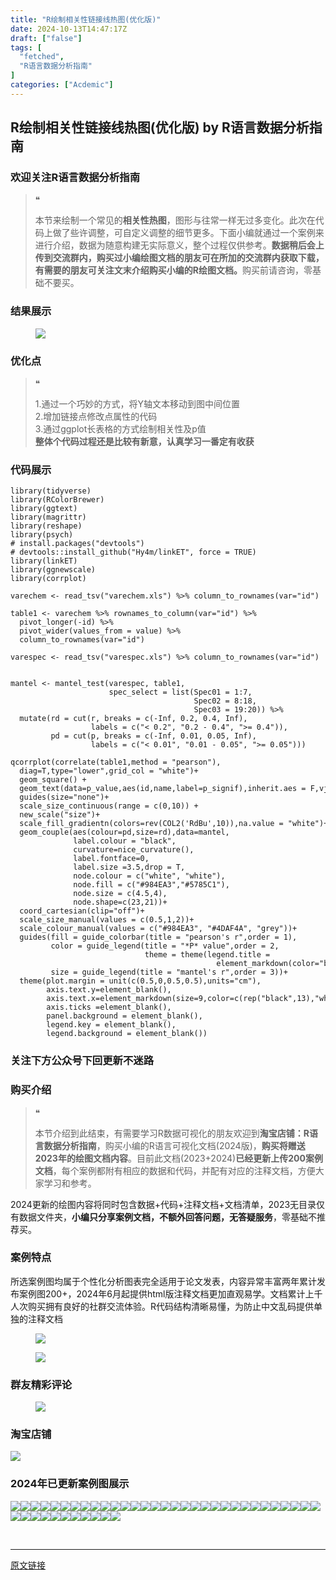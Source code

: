 ```yaml
---
title: "R绘制相关性链接线热图(优化版)"
date: 2024-10-13T14:47:17Z
draft: ["false"]
tags: [
  "fetched",
  "R语言数据分析指南"
]
categories: ["Acdemic"]
---
```

R绘制相关性链接线热图(优化版) by R语言数据分析指南
------
<div><section data-tool="mdnice编辑器" data-website="https://www.mdnice.com"><h3 data-tool="mdnice编辑器"><span></span><span>欢迎关注R语言数据分析指南</span><span></span></h3><blockquote data-tool="mdnice编辑器"><span>❝</span><p>本节来绘制一个常见的<strong>相关性热图</strong>，图形与往常一样无过多变化。此次在代码上做了些许调整，可自定义调整的细节更多。下面小编就通过一个案例来进行介绍，数据为随意构建无实际意义，整个过程仅供参考。<strong>数据稍后会上传到交流群内，购买过小编绘图文档的朋友可在所加的交流群内获取下载，有需要的朋友可关注文末介绍购买小编的R绘图文档。</strong>购买前请咨询，零基础不要买。</p></blockquote><h3 data-tool="mdnice编辑器"><span></span><span>结果展示</span><span></span></h3><figure data-tool="mdnice编辑器"><img data-imgfileid="100035545" data-ratio="0.6861111111111111" data-src="https://mmbiz.qpic.cn/mmbiz_png/EibnicgwScTAaWqoUiaG5IicaTocCOtYugLUicLKI71AqUXSpcuicOfyvu9AwhOVIN5ZjDJe1jVibO8hgotJjD8Smdu2A/640?wx_fmt=png&amp;from=appmsg" data-type="png" data-w="1080" src="https://mmbiz.qpic.cn/mmbiz_png/EibnicgwScTAaWqoUiaG5IicaTocCOtYugLUicLKI71AqUXSpcuicOfyvu9AwhOVIN5ZjDJe1jVibO8hgotJjD8Smdu2A/640?wx_fmt=png&amp;from=appmsg"></figure><h3 data-tool="mdnice编辑器"><span></span><span>优化点</span><span></span></h3><blockquote data-tool="mdnice编辑器"><span>❝</span><p>1.通过一个巧妙的方式，将Y轴文本移动到图中间位置<br>2.增加链接点修改点属性的代码<br>3.通过ggplot长表格的方式绘制相关性及p值<br><strong>整体个代码过程还是比较有新意，认真学习一番定有收获</strong></p></blockquote><h3 data-tool="mdnice编辑器"><span></span><span>代码展示</span><span></span></h3><pre data-tool="mdnice编辑器"><span></span><code><span>library</span>(tidyverse)<br><span>library</span>(RColorBrewer)<br><span>library</span>(ggtext)<br><span>library</span>(magrittr)<br><span>library</span>(reshape)<br><span>library</span>(psych)<br><span># install.packages("devtools")</span><br><span># devtools::install_github("Hy4m/linkET", force = TRUE)</span><br><span>library</span>(linkET)<br><span>library</span>(ggnewscale)<br><span>library</span>(corrplot)<br></code></pre><pre data-tool="mdnice编辑器"><span></span><code>varechem &lt;- read_tsv(<span>"varechem.xls"</span>) %&gt;% column_to_rownames(var=<span>"id"</span>)<br><br>table1 &lt;- varechem %&gt;% rownames_to_column(var=<span>"id"</span>) %&gt;% <br>  pivot_longer(-id) %&gt;% <br>  pivot_wider(values_from = value) %&gt;% <br>  column_to_rownames(var=<span>"id"</span>)<br><br>varespec &lt;- read_tsv(<span>"varespec.xls"</span>) %&gt;% column_to_rownames(var=<span>"id"</span>) <br><br><br>mantel &lt;- mantel_test(varespec, table1,<br>                      spec_select = list(Spec01 = <span>1</span>:<span>7</span>,<br>                                         Spec02 = <span>8</span>:<span>18</span>,<br>                                         Spec03 = <span>19</span>:<span>20</span>)) %&gt;% <br>  mutate(rd = cut(r, breaks = c(-<span>Inf</span>, <span>0.2</span>, <span>0.4</span>, <span>Inf</span>),<br>                  labels = c(<span>"&lt; 0.2"</span>, <span>"0.2 - 0.4"</span>, <span>"&gt;= 0.4"</span>)),<br>         pd = cut(p, breaks = c(-<span>Inf</span>, <span>0.01</span>, <span>0.05</span>, <span>Inf</span>),<br>                  labels = c(<span>"&lt; 0.01"</span>, <span>"0.01 - 0.05"</span>, <span>"&gt;= 0.05"</span>)))<br></code></pre><pre data-tool="mdnice编辑器"><span></span><code>qcorrplot(correlate(table1,method = <span>"pearson"</span>),<br>  diag=T,<span>type</span>=<span>"lower"</span>,grid_col = <span>"white"</span>)+<br>  geom_square() +<br>  geom_text(data=p_value,aes(id,name,label=p_signif),inherit.aes = F,vjust=1)+<br>  guides(size=<span>"none"</span>)+<br>  scale_size_continuous(range = c(0,10)) +<br>  new_scale(<span>"size"</span>)+<br>  scale_fill_gradientn(colors=rev(COL2(<span>'RdBu'</span>,10)),na.value = <span>"white"</span>)+<br>  geom_couple(aes(colour=pd,size=rd),data=mantel,<br>              label.colour = <span>"black"</span>,<br>              curvature=nice_curvature(),<br>              label.fontface=0,<br>              label.size =3.5,drop = T,<br>              node.colour = c(<span>"white"</span>, <span>"white"</span>),<br>              node.fill = c(<span>"#984EA3"</span>,<span>"#5785C1"</span>),<br>              node.size = c(4.5,4),<br>              node.shape=c(23,21))+<br>  coord_cartesian(clip=<span>"off"</span>)+<br>  scale_size_manual(values = c(0.5,1,2))+<br>  scale_colour_manual(values = c(<span>"#984EA3"</span>, <span>"#4DAF4A"</span>, <span>"grey"</span>))+<br>  guides(fill = guide_colorbar(title = <span>"pearson's r"</span>,order = 1),<br>         color = guide_legend(title = <span>"*P* value"</span>,order = 2,<br>                              theme = theme(legend.title = <br>                                              element_markdown(color=<span>"black"</span>))),<br>         size = guide_legend(title = <span>"mantel's r"</span>,order = 3))+<br>  theme(plot.margin = unit(c(0.5,0,0.5,0.5),units=<span>"cm"</span>),<br>        axis.text.y=element_blank(),<br>        axis.text.x=element_markdown(size=9,color=c(rep(<span>"black"</span>,13),<span>"white"</span>)),<br>        axis.ticks =element_blank(),<br>        panel.background = element_blank(), <br>        legend.key = element_blank(), <br>        legend.background = element_blank())<br></code></pre><h3 data-tool="mdnice编辑器"><span></span><span>关注下方公众号下回更新不迷路</span><span></span></h3><section><mp-common-profile data-pluginname="mpprofile" data-id="Mzg3MzQzNTYzMw==" data-headimg="http://mmbiz.qpic.cn/mmbiz_png/EibnicgwScTAZF0rpeZII9Ltl26VbVagriczTria1fib3XgjwwHEHFjPzkmGpqWDVVHBSzhENictUM2iavAKiaM5lc9USw/0?wx_fmt=png" data-nickname="R语言数据分析指南" data-alias="YanJANtwo" data-signature="R语言重症爱好者，喜欢绘制各种精美的图表，喜欢的小伙伴可以关注我，跟我一起学习" data-from="0" data-is_biz_ban="0"></mp-common-profile></section><h3 data-tool="mdnice编辑器"><span></span><span>购买介绍</span><span></span></h3><blockquote data-tool="mdnice编辑器"><span>❝</span><p>本节介绍到此结束，有需要学习R数据可视化的朋友欢迎到<strong>淘宝店铺：R语言数据分析指南</strong>，购买小编的R语言可视化文档(2024版)，<strong>购买将赠送2023年的绘图文档内容</strong>。目前此文档(2023+2024)<strong>已经更新上传200案例文档</strong>，每个案例都附有相应的数据和代码，并配有对应的注释文档，方便大家学习和参考。</p></blockquote><p data-tool="mdnice编辑器">2024更新的绘图内容将同时包含数据+代码+注释文档+文档清单，2023无目录仅有数据文件夹，<strong>小编只分享案例文档，不额外回答问题，无答疑服务</strong>，零基础不推荐买。</p><h3 data-tool="mdnice编辑器"><span></span><span>案例特点</span><span></span></h3><p data-tool="mdnice编辑器">所选案例图均属于个性化分析图表完全适用于论文发表，内容异常丰富两年累计发布案例图200+，2024年6月起提供html版注释文档更加直观易学。文档累计上千人次购买拥有良好的社群交流体验。R代码结构清晰易懂，为防止中文乱码提供单独的注释文档</p><figure data-tool="mdnice编辑器"><img data-imgfileid="100035549" data-ratio="1.4953703703703705" data-src="https://mmbiz.qpic.cn/mmbiz_png/EibnicgwScTAaWqoUiaG5IicaTocCOtYugLU4LahmoHX1UfAXicibndS9QIN2fiatCpMiaBnfvTrbQZmkbSGlLC6Xckxnw/640?wx_fmt=png&amp;from=appmsg" data-type="png" data-w="1080" src="https://mmbiz.qpic.cn/mmbiz_png/EibnicgwScTAaWqoUiaG5IicaTocCOtYugLU4LahmoHX1UfAXicibndS9QIN2fiatCpMiaBnfvTrbQZmkbSGlLC6Xckxnw/640?wx_fmt=png&amp;from=appmsg"></figure><figure data-tool="mdnice编辑器"><img data-imgfileid="100035548" data-ratio="0.6481481481481481" data-src="https://mmbiz.qpic.cn/mmbiz_png/EibnicgwScTAaWqoUiaG5IicaTocCOtYugLUO6znoL2808LEMibwPNodmE0zFrh4FwNaxwRfCF296mqbwN3Vwo54mdw/640?wx_fmt=png&amp;from=appmsg" data-type="png" data-w="1080" src="https://mmbiz.qpic.cn/mmbiz_png/EibnicgwScTAaWqoUiaG5IicaTocCOtYugLUO6znoL2808LEMibwPNodmE0zFrh4FwNaxwRfCF296mqbwN3Vwo54mdw/640?wx_fmt=png&amp;from=appmsg"></figure><h3 data-tool="mdnice编辑器"><span></span><span>群友精彩评论</span><span></span></h3><figure data-tool="mdnice编辑器"><img data-imgfileid="100035546" data-ratio="0.4546296296296296" data-src="https://mmbiz.qpic.cn/mmbiz_png/EibnicgwScTAaWqoUiaG5IicaTocCOtYugLUaZS5CLpvNwTnLtgW8jCbSv2WP97skXwL5ySxzfMwxvqrHpz9JzTjGw/640?wx_fmt=png&amp;from=appmsg" data-type="png" data-w="1080" src="https://mmbiz.qpic.cn/mmbiz_png/EibnicgwScTAaWqoUiaG5IicaTocCOtYugLUaZS5CLpvNwTnLtgW8jCbSv2WP97skXwL5ySxzfMwxvqrHpz9JzTjGw/640?wx_fmt=png&amp;from=appmsg"></figure><h3 data-tool="mdnice编辑器"><span></span><span>淘宝店铺</span><span></span></h3><p><img data-galleryid="" data-imgfileid="100019415" data-ratio="1.0210420841683367" data-s="300,640" data-src="https://mmbiz.qpic.cn/mmbiz_jpg/EibnicgwScTAbvhPDLGT8NaialEsht92PTYNJWpmVLfoYGic1uha5FyBrDCibibZCLjiazgvpT1XcdwibfVywD2el0VAgg/640?wx_fmt=jpeg" data-type="jpeg" data-w="998" src="https://mmbiz.qpic.cn/mmbiz_jpg/EibnicgwScTAbvhPDLGT8NaialEsht92PTYNJWpmVLfoYGic1uha5FyBrDCibibZCLjiazgvpT1XcdwibfVywD2el0VAgg/640?wx_fmt=jpeg"></p><h3 data-tool="mdnice编辑器"><span></span><span>2024年已更新案例图展示</span><span></span></h3><p data-tool="mdnice编辑器"><img data-imgfileid="100035547" data-ratio="0.2462962962962963" data-src="https://mmbiz.qpic.cn/mmbiz_png/EibnicgwScTAaWqoUiaG5IicaTocCOtYugLUaSpic06AMMnS1LPicibX9yPFHh06Xibhn8OABUcNGCP9YbDOJgnyicMzt8A/640?wx_fmt=png&amp;from=appmsg" data-type="png" data-w="1080" src="https://mmbiz.qpic.cn/mmbiz_png/EibnicgwScTAaWqoUiaG5IicaTocCOtYugLUaSpic06AMMnS1LPicibX9yPFHh06Xibhn8OABUcNGCP9YbDOJgnyicMzt8A/640?wx_fmt=png&amp;from=appmsg"><img data-imgfileid="100035550" data-ratio="0.4324074074074074" data-src="https://mmbiz.qpic.cn/mmbiz_jpg/EibnicgwScTAaWqoUiaG5IicaTocCOtYugLUF1WF8mXTUicDwAJCBfoF0ht6kce80oWLHicibTk6fdK3jcQhfAxjyicmjA/640?wx_fmt=jpeg&amp;from=appmsg" data-type="jpeg" data-w="1080" src="https://mmbiz.qpic.cn/mmbiz_jpg/EibnicgwScTAaWqoUiaG5IicaTocCOtYugLUF1WF8mXTUicDwAJCBfoF0ht6kce80oWLHicibTk6fdK3jcQhfAxjyicmjA/640?wx_fmt=jpeg&amp;from=appmsg"><img data-imgfileid="100035555" data-ratio="0.47129629629629627" data-src="https://mmbiz.qpic.cn/mmbiz_png/EibnicgwScTAaWqoUiaG5IicaTocCOtYugLUR0icrhLKphC4e9poETx5bfr8pnqWKZytYVwFwhgCl4lRhMNDqUbsMQw/640?wx_fmt=png&amp;from=appmsg" data-type="png" data-w="1080" src="https://mmbiz.qpic.cn/mmbiz_png/EibnicgwScTAaWqoUiaG5IicaTocCOtYugLUR0icrhLKphC4e9poETx5bfr8pnqWKZytYVwFwhgCl4lRhMNDqUbsMQw/640?wx_fmt=png&amp;from=appmsg"><img data-imgfileid="100035552" data-ratio="0.36574074074074076" data-src="https://mmbiz.qpic.cn/mmbiz_png/EibnicgwScTAaWqoUiaG5IicaTocCOtYugLUeM9IBDISecevr1puPjd5mT30sBfcfImpGSLuksYbdnqjQx4Av4NNoQ/640?wx_fmt=png&amp;from=appmsg" data-type="png" data-w="1080" src="https://mmbiz.qpic.cn/mmbiz_png/EibnicgwScTAaWqoUiaG5IicaTocCOtYugLUeM9IBDISecevr1puPjd5mT30sBfcfImpGSLuksYbdnqjQx4Av4NNoQ/640?wx_fmt=png&amp;from=appmsg"><img data-imgfileid="100035553" data-ratio="0.38981481481481484" data-src="https://mmbiz.qpic.cn/mmbiz_png/EibnicgwScTAaWqoUiaG5IicaTocCOtYugLUWMHuLXF5AZnh2jqYe4Yy7bhx8odkxOLhfFnwrAllQ9CPVOcn8NfXRg/640?wx_fmt=png&amp;from=appmsg" data-type="png" data-w="1080" src="https://mmbiz.qpic.cn/mmbiz_png/EibnicgwScTAaWqoUiaG5IicaTocCOtYugLUWMHuLXF5AZnh2jqYe4Yy7bhx8odkxOLhfFnwrAllQ9CPVOcn8NfXRg/640?wx_fmt=png&amp;from=appmsg"><img data-imgfileid="100035551" data-ratio="0.5305555555555556" data-src="https://mmbiz.qpic.cn/mmbiz_png/EibnicgwScTAaWqoUiaG5IicaTocCOtYugLUnvBCAwiaZQe9TzDxLYV3TgnylyshlickA45rmdNbAhTzgkRGUygaoBOg/640?wx_fmt=png&amp;from=appmsg" data-type="png" data-w="1080" src="https://mmbiz.qpic.cn/mmbiz_png/EibnicgwScTAaWqoUiaG5IicaTocCOtYugLUnvBCAwiaZQe9TzDxLYV3TgnylyshlickA45rmdNbAhTzgkRGUygaoBOg/640?wx_fmt=png&amp;from=appmsg"><img data-imgfileid="100035558" data-ratio="0.45185185185185184" data-src="https://mmbiz.qpic.cn/mmbiz_png/EibnicgwScTAaWqoUiaG5IicaTocCOtYugLUicsNtcWJ8E7v6mPVnURkutNn7kMic5lFr5YJicRMjeVERvtFJgvhj2EOQ/640?wx_fmt=png&amp;from=appmsg" data-type="png" data-w="1080" src="https://mmbiz.qpic.cn/mmbiz_png/EibnicgwScTAaWqoUiaG5IicaTocCOtYugLUicsNtcWJ8E7v6mPVnURkutNn7kMic5lFr5YJicRMjeVERvtFJgvhj2EOQ/640?wx_fmt=png&amp;from=appmsg"><img data-imgfileid="100035560" data-ratio="0.462037037037037" data-src="https://mmbiz.qpic.cn/mmbiz_png/EibnicgwScTAaWqoUiaG5IicaTocCOtYugLUNOrNP3kuvLdnX87ibextJWyXj42lgibpAMFAqBXKTYGBpJsT5wgeBQLA/640?wx_fmt=png&amp;from=appmsg" data-type="png" data-w="1080" src="https://mmbiz.qpic.cn/mmbiz_png/EibnicgwScTAaWqoUiaG5IicaTocCOtYugLUNOrNP3kuvLdnX87ibextJWyXj42lgibpAMFAqBXKTYGBpJsT5wgeBQLA/640?wx_fmt=png&amp;from=appmsg"><img data-imgfileid="100035557" data-ratio="0.37407407407407406" data-src="https://mmbiz.qpic.cn/mmbiz_png/EibnicgwScTAaWqoUiaG5IicaTocCOtYugLU4G1cEEiaugciaibJqE6IU5fI4RcjmaLwoMyibJ2KwM71EXibLwBibXiaFksgw/640?wx_fmt=png&amp;from=appmsg" data-type="png" data-w="1080" src="https://mmbiz.qpic.cn/mmbiz_png/EibnicgwScTAaWqoUiaG5IicaTocCOtYugLU4G1cEEiaugciaibJqE6IU5fI4RcjmaLwoMyibJ2KwM71EXibLwBibXiaFksgw/640?wx_fmt=png&amp;from=appmsg"><img data-imgfileid="100035559" data-ratio="0.3425925925925926" data-src="https://mmbiz.qpic.cn/mmbiz_png/EibnicgwScTAaWqoUiaG5IicaTocCOtYugLUmXlkJWGNbpW6AL5bzNicU8Tv5B6icnJ7FwUFh2NtQ0I3l7fVnzW322Mw/640?wx_fmt=png&amp;from=appmsg" data-type="png" data-w="1080" src="https://mmbiz.qpic.cn/mmbiz_png/EibnicgwScTAaWqoUiaG5IicaTocCOtYugLUmXlkJWGNbpW6AL5bzNicU8Tv5B6icnJ7FwUFh2NtQ0I3l7fVnzW322Mw/640?wx_fmt=png&amp;from=appmsg"><img data-imgfileid="100035556" data-ratio="0.47685185185185186" data-src="https://mmbiz.qpic.cn/mmbiz_png/EibnicgwScTAaWqoUiaG5IicaTocCOtYugLU5O5JLCNaAJWPz2oYlJcjXnx2ayJhDPQAjeOUTJI3vTqD0vgIiaRyIDg/640?wx_fmt=png&amp;from=appmsg" data-type="png" data-w="1080" src="https://mmbiz.qpic.cn/mmbiz_png/EibnicgwScTAaWqoUiaG5IicaTocCOtYugLU5O5JLCNaAJWPz2oYlJcjXnx2ayJhDPQAjeOUTJI3vTqD0vgIiaRyIDg/640?wx_fmt=png&amp;from=appmsg"><img data-imgfileid="100035565" data-ratio="0.3814814814814815" data-src="https://mmbiz.qpic.cn/mmbiz_png/EibnicgwScTAaWqoUiaG5IicaTocCOtYugLU36uSpBTCdMLwQ2VJX0O5yibiamT5VBoaJTEbA6hGjQNqghSCgmNz1KVA/640?wx_fmt=png&amp;from=appmsg" data-type="png" data-w="1080" src="https://mmbiz.qpic.cn/mmbiz_png/EibnicgwScTAaWqoUiaG5IicaTocCOtYugLU36uSpBTCdMLwQ2VJX0O5yibiamT5VBoaJTEbA6hGjQNqghSCgmNz1KVA/640?wx_fmt=png&amp;from=appmsg"><img data-imgfileid="100035561" data-ratio="0.43333333333333335" data-src="https://mmbiz.qpic.cn/mmbiz_png/EibnicgwScTAaWqoUiaG5IicaTocCOtYugLUzXxD4OS4RniciaAd3wyDic5DeIysyRkD6sW1dIZQY1BELCgs2ibr2tJ5VA/640?wx_fmt=png&amp;from=appmsg" data-type="png" data-w="1080" src="https://mmbiz.qpic.cn/mmbiz_png/EibnicgwScTAaWqoUiaG5IicaTocCOtYugLUzXxD4OS4RniciaAd3wyDic5DeIysyRkD6sW1dIZQY1BELCgs2ibr2tJ5VA/640?wx_fmt=png&amp;from=appmsg"><img data-imgfileid="100035562" data-ratio="0.37592592592592594" data-src="https://mmbiz.qpic.cn/mmbiz_png/EibnicgwScTAaWqoUiaG5IicaTocCOtYugLUYoVnCnoomkDib1qPkHY63VZiaibrqyGYeGwnKnr4xE5gwPxiaoLmkDBdZg/640?wx_fmt=png&amp;from=appmsg" data-type="png" data-w="1080" src="https://mmbiz.qpic.cn/mmbiz_png/EibnicgwScTAaWqoUiaG5IicaTocCOtYugLUYoVnCnoomkDib1qPkHY63VZiaibrqyGYeGwnKnr4xE5gwPxiaoLmkDBdZg/640?wx_fmt=png&amp;from=appmsg"><img data-imgfileid="100035563" data-ratio="0.42592592592592593" data-src="https://mmbiz.qpic.cn/mmbiz_png/EibnicgwScTAaWqoUiaG5IicaTocCOtYugLU8QVFwAF5icFic9oKBYeTT8LxIbwUfiaE40KLmRklIib3mSqC8dX0ssQVxQ/640?wx_fmt=png&amp;from=appmsg" data-type="png" data-w="1080" src="https://mmbiz.qpic.cn/mmbiz_png/EibnicgwScTAaWqoUiaG5IicaTocCOtYugLU8QVFwAF5icFic9oKBYeTT8LxIbwUfiaE40KLmRklIib3mSqC8dX0ssQVxQ/640?wx_fmt=png&amp;from=appmsg"><img data-imgfileid="100035564" data-ratio="0.39166666666666666" data-src="https://mmbiz.qpic.cn/mmbiz_png/EibnicgwScTAaWqoUiaG5IicaTocCOtYugLUaM9PQSibS63icGQ4WsJrqRf3205eJMCPRYZ5rxzdKvJEMiax2PKovu6ag/640?wx_fmt=png&amp;from=appmsg" data-type="png" data-w="1080" src="https://mmbiz.qpic.cn/mmbiz_png/EibnicgwScTAaWqoUiaG5IicaTocCOtYugLUaM9PQSibS63icGQ4WsJrqRf3205eJMCPRYZ5rxzdKvJEMiax2PKovu6ag/640?wx_fmt=png&amp;from=appmsg"><img data-imgfileid="100035567" data-ratio="0.39444444444444443" data-src="https://mmbiz.qpic.cn/mmbiz_png/EibnicgwScTAaWqoUiaG5IicaTocCOtYugLUlniczHbGicjjJAkYk1NOYS0ibYuCGVW8JRTLW329czPo8d8AmnJXKZibtw/640?wx_fmt=png&amp;from=appmsg" data-type="png" data-w="1080" src="https://mmbiz.qpic.cn/mmbiz_png/EibnicgwScTAaWqoUiaG5IicaTocCOtYugLUlniczHbGicjjJAkYk1NOYS0ibYuCGVW8JRTLW329czPo8d8AmnJXKZibtw/640?wx_fmt=png&amp;from=appmsg"><img data-imgfileid="100035569" data-ratio="0.4" data-src="https://mmbiz.qpic.cn/mmbiz_png/EibnicgwScTAaWqoUiaG5IicaTocCOtYugLUb2G2LxNR4sdibZhrvhiaLFn3R6lrDCCa04BjlibURukavKHTQeSNsS9Kg/640?wx_fmt=png&amp;from=appmsg" data-type="png" data-w="1080" src="https://mmbiz.qpic.cn/mmbiz_png/EibnicgwScTAaWqoUiaG5IicaTocCOtYugLUb2G2LxNR4sdibZhrvhiaLFn3R6lrDCCa04BjlibURukavKHTQeSNsS9Kg/640?wx_fmt=png&amp;from=appmsg"><img data-imgfileid="100035568" data-ratio="0.41759259259259257" data-src="https://mmbiz.qpic.cn/mmbiz_png/EibnicgwScTAaWqoUiaG5IicaTocCOtYugLUpTqomeHiags1oovt3FcrECThNgf1PMZiagpoHibya3mCTmntay2BMZiaCQ/640?wx_fmt=png&amp;from=appmsg" data-type="png" data-w="1080" src="https://mmbiz.qpic.cn/mmbiz_png/EibnicgwScTAaWqoUiaG5IicaTocCOtYugLUpTqomeHiags1oovt3FcrECThNgf1PMZiagpoHibya3mCTmntay2BMZiaCQ/640?wx_fmt=png&amp;from=appmsg"><img data-imgfileid="100035570" data-ratio="0.3314814814814815" data-src="https://mmbiz.qpic.cn/mmbiz_png/EibnicgwScTAaWqoUiaG5IicaTocCOtYugLUHgiaZNiaMhASjuEXz0SBj410icuSEoOuOlnbCSmomaZy0VsOyDJ4GaDHw/640?wx_fmt=png&amp;from=appmsg" data-type="png" data-w="1080" src="https://mmbiz.qpic.cn/mmbiz_png/EibnicgwScTAaWqoUiaG5IicaTocCOtYugLUHgiaZNiaMhASjuEXz0SBj410icuSEoOuOlnbCSmomaZy0VsOyDJ4GaDHw/640?wx_fmt=png&amp;from=appmsg"><img data-imgfileid="100035566" data-ratio="0.4255555555555556" data-src="https://mmbiz.qpic.cn/mmbiz_png/EibnicgwScTAaWqoUiaG5IicaTocCOtYugLUVUKHPjlSPdBoPCZpZbTk5ZzpFIZ4lj7Vg8SHWLIUG5qh2xhDvor7Gg/640?wx_fmt=png&amp;from=appmsg" data-type="png" data-w="900" src="https://mmbiz.qpic.cn/mmbiz_png/EibnicgwScTAaWqoUiaG5IicaTocCOtYugLUVUKHPjlSPdBoPCZpZbTk5ZzpFIZ4lj7Vg8SHWLIUG5qh2xhDvor7Gg/640?wx_fmt=png&amp;from=appmsg"><img data-imgfileid="100035571" data-ratio="0.4255555555555556" data-src="https://mmbiz.qpic.cn/mmbiz_png/EibnicgwScTAaWqoUiaG5IicaTocCOtYugLUncbO04K3qCDjTcU0VPIg05YDDiadEQNlibMtbv74TWLfOyAPgA9DlU5w/640?wx_fmt=png&amp;from=appmsg" data-type="png" data-w="900" src="https://mmbiz.qpic.cn/mmbiz_png/EibnicgwScTAaWqoUiaG5IicaTocCOtYugLUncbO04K3qCDjTcU0VPIg05YDDiadEQNlibMtbv74TWLfOyAPgA9DlU5w/640?wx_fmt=png&amp;from=appmsg"><img data-imgfileid="100035575" data-ratio="0.37962962962962965" data-src="https://mmbiz.qpic.cn/mmbiz_png/EibnicgwScTAaWqoUiaG5IicaTocCOtYugLUDUE8bgxpTZH0GoicLdZBgPwUDbhaOaibPJibH4qPIoHj6jiaZRR1pvWc3Q/640?wx_fmt=png&amp;from=appmsg" data-type="png" data-w="1080" src="https://mmbiz.qpic.cn/mmbiz_png/EibnicgwScTAaWqoUiaG5IicaTocCOtYugLUDUE8bgxpTZH0GoicLdZBgPwUDbhaOaibPJibH4qPIoHj6jiaZRR1pvWc3Q/640?wx_fmt=png&amp;from=appmsg"><img data-imgfileid="100035573" data-ratio="0.4255555555555556" data-src="https://mmbiz.qpic.cn/mmbiz_png/EibnicgwScTAaWqoUiaG5IicaTocCOtYugLUTsHeu03vR2qqkFJjfPpkTGvQ2GG2t1RuBqlgJXWJsV5XCiallyJlicRA/640?wx_fmt=png&amp;from=appmsg" data-type="png" data-w="900" src="https://mmbiz.qpic.cn/mmbiz_png/EibnicgwScTAaWqoUiaG5IicaTocCOtYugLUTsHeu03vR2qqkFJjfPpkTGvQ2GG2t1RuBqlgJXWJsV5XCiallyJlicRA/640?wx_fmt=png&amp;from=appmsg"><img data-imgfileid="100035574" data-ratio="0.4255555555555556" data-src="https://mmbiz.qpic.cn/mmbiz_png/EibnicgwScTAaWqoUiaG5IicaTocCOtYugLU8QfDYfwgSribiajb6t5SssV7ypkuY5yBT0aPQ1jwDJffuibMOOI9QeHew/640?wx_fmt=png&amp;from=appmsg" data-type="png" data-w="900" src="https://mmbiz.qpic.cn/mmbiz_png/EibnicgwScTAaWqoUiaG5IicaTocCOtYugLU8QfDYfwgSribiajb6t5SssV7ypkuY5yBT0aPQ1jwDJffuibMOOI9QeHew/640?wx_fmt=png&amp;from=appmsg"><img data-imgfileid="100035572" data-ratio="0.4255555555555556" data-src="https://mmbiz.qpic.cn/mmbiz_png/EibnicgwScTAaWqoUiaG5IicaTocCOtYugLUaseWOjufMxWfaegg4Y2e95oibzibTu0R3Zib8TLetPT3ULUdJFHYEfLNA/640?wx_fmt=png&amp;from=appmsg" data-type="png" data-w="900" src="https://mmbiz.qpic.cn/mmbiz_png/EibnicgwScTAaWqoUiaG5IicaTocCOtYugLUaseWOjufMxWfaegg4Y2e95oibzibTu0R3Zib8TLetPT3ULUdJFHYEfLNA/640?wx_fmt=png&amp;from=appmsg"><img data-imgfileid="100035579" data-ratio="0.4255555555555556" data-src="https://mmbiz.qpic.cn/mmbiz_png/EibnicgwScTAaWqoUiaG5IicaTocCOtYugLUfxh7ibRpGKQzhfUtRw3wCIn7dKMzVBpHsoFwtyngjSvVCOWU8sUc4mg/640?wx_fmt=png&amp;from=appmsg" data-type="png" data-w="900" src="https://mmbiz.qpic.cn/mmbiz_png/EibnicgwScTAaWqoUiaG5IicaTocCOtYugLUfxh7ibRpGKQzhfUtRw3wCIn7dKMzVBpHsoFwtyngjSvVCOWU8sUc4mg/640?wx_fmt=png&amp;from=appmsg"><img data-imgfileid="100035578" data-ratio="0.4255555555555556" data-src="https://mmbiz.qpic.cn/mmbiz_png/EibnicgwScTAaWqoUiaG5IicaTocCOtYugLUZiaDkiaPc7icd9NKNPOiaM7g5icfC7nwYt4ZGJlGkg8LSnr8yuur29zh0tA/640?wx_fmt=png&amp;from=appmsg" data-type="png" data-w="900" src="https://mmbiz.qpic.cn/mmbiz_png/EibnicgwScTAaWqoUiaG5IicaTocCOtYugLUZiaDkiaPc7icd9NKNPOiaM7g5icfC7nwYt4ZGJlGkg8LSnr8yuur29zh0tA/640?wx_fmt=png&amp;from=appmsg"><img data-imgfileid="100035577" data-ratio="0.4255555555555556" data-src="https://mmbiz.qpic.cn/mmbiz_png/EibnicgwScTAaWqoUiaG5IicaTocCOtYugLUhWSVd5sHgqGlFgOBz0QL6VvT0I31VCLKmLicc9ftm7jY7rBlQAkS92Q/640?wx_fmt=png&amp;from=appmsg" data-type="png" data-w="900" src="https://mmbiz.qpic.cn/mmbiz_png/EibnicgwScTAaWqoUiaG5IicaTocCOtYugLUhWSVd5sHgqGlFgOBz0QL6VvT0I31VCLKmLicc9ftm7jY7rBlQAkS92Q/640?wx_fmt=png&amp;from=appmsg"><img data-imgfileid="100035580" data-ratio="0.48148148148148145" data-src="https://mmbiz.qpic.cn/mmbiz_png/EibnicgwScTAaWqoUiaG5IicaTocCOtYugLUPj6YZyXvTD1nxlYhg915iaAbhKD19ZELSQxhQwrQZsN3YNKpmV7wVQA/640?wx_fmt=png&amp;from=appmsg" data-type="png" data-w="1080" src="https://mmbiz.qpic.cn/mmbiz_png/EibnicgwScTAaWqoUiaG5IicaTocCOtYugLUPj6YZyXvTD1nxlYhg915iaAbhKD19ZELSQxhQwrQZsN3YNKpmV7wVQA/640?wx_fmt=png&amp;from=appmsg"><img data-imgfileid="100035576" data-ratio="0.4255555555555556" data-src="https://mmbiz.qpic.cn/mmbiz_png/EibnicgwScTAaWqoUiaG5IicaTocCOtYugLUV5MKPibYHXkseJbVrRxLEsic74eEPT8dWTTBeuicr1NvOFU4Vg25Lv6gA/640?wx_fmt=png&amp;from=appmsg" data-type="png" data-w="900" src="https://mmbiz.qpic.cn/mmbiz_png/EibnicgwScTAaWqoUiaG5IicaTocCOtYugLUV5MKPibYHXkseJbVrRxLEsic74eEPT8dWTTBeuicr1NvOFU4Vg25Lv6gA/640?wx_fmt=png&amp;from=appmsg"><img data-imgfileid="100035581" data-ratio="0.4255555555555556" data-src="https://mmbiz.qpic.cn/mmbiz_png/EibnicgwScTAaWqoUiaG5IicaTocCOtYugLUII0Wibf12llAJs3pO2LSejW9J8Z3R1HpfVYsVcibNNOZOVib3y496wqIg/640?wx_fmt=png&amp;from=appmsg" data-type="png" data-w="900" src="https://mmbiz.qpic.cn/mmbiz_png/EibnicgwScTAaWqoUiaG5IicaTocCOtYugLUII0Wibf12llAJs3pO2LSejW9J8Z3R1HpfVYsVcibNNOZOVib3y496wqIg/640?wx_fmt=png&amp;from=appmsg"><img data-imgfileid="100035585" data-ratio="0.4255555555555556" data-src="https://mmbiz.qpic.cn/mmbiz_png/EibnicgwScTAaWqoUiaG5IicaTocCOtYugLUxUrbjdsrqdKF8XoHlg7AgI2rD4qn3XYH336RLhA7Bu0NEwcNY4O3Cg/640?wx_fmt=png&amp;from=appmsg" data-type="png" data-w="900" src="https://mmbiz.qpic.cn/mmbiz_png/EibnicgwScTAaWqoUiaG5IicaTocCOtYugLUxUrbjdsrqdKF8XoHlg7AgI2rD4qn3XYH336RLhA7Bu0NEwcNY4O3Cg/640?wx_fmt=png&amp;from=appmsg"><img data-imgfileid="100035582" data-ratio="0.4255555555555556" data-src="https://mmbiz.qpic.cn/mmbiz_png/EibnicgwScTAaWqoUiaG5IicaTocCOtYugLUgpvFy0awNohVD0wpdoibXus8q5cSLg1qZ3rruhzw6ZFI5kcSTtA9kZw/640?wx_fmt=png&amp;from=appmsg" data-type="png" data-w="900" src="https://mmbiz.qpic.cn/mmbiz_png/EibnicgwScTAaWqoUiaG5IicaTocCOtYugLUgpvFy0awNohVD0wpdoibXus8q5cSLg1qZ3rruhzw6ZFI5kcSTtA9kZw/640?wx_fmt=png&amp;from=appmsg"><img data-imgfileid="100035583" data-ratio="0.4255555555555556" data-src="https://mmbiz.qpic.cn/mmbiz_png/EibnicgwScTAaWqoUiaG5IicaTocCOtYugLUxicC5MckauROZ4wNTnfysb0aiam9NafiankbxqlbG5KFqn4jiawiaKp9Eog/640?wx_fmt=png&amp;from=appmsg" data-type="png" data-w="900" src="https://mmbiz.qpic.cn/mmbiz_png/EibnicgwScTAaWqoUiaG5IicaTocCOtYugLUxicC5MckauROZ4wNTnfysb0aiam9NafiankbxqlbG5KFqn4jiawiaKp9Eog/640?wx_fmt=png&amp;from=appmsg"><img data-imgfileid="100035584" data-ratio="0.4255555555555556" data-src="https://mmbiz.qpic.cn/mmbiz_png/EibnicgwScTAaWqoUiaG5IicaTocCOtYugLUBMtia0PMdJcdCzbRibDNGia4GoXSicXUJqMlicjt4vWIETLicPRGHWjic3ByA/640?wx_fmt=png&amp;from=appmsg" data-type="png" data-w="900" src="https://mmbiz.qpic.cn/mmbiz_png/EibnicgwScTAaWqoUiaG5IicaTocCOtYugLUBMtia0PMdJcdCzbRibDNGia4GoXSicXUJqMlicjt4vWIETLicPRGHWjic3ByA/640?wx_fmt=png&amp;from=appmsg"><img data-imgfileid="100035589" data-ratio="0.4255555555555556" data-src="https://mmbiz.qpic.cn/mmbiz_png/EibnicgwScTAaWqoUiaG5IicaTocCOtYugLUaicYXyOeibrcSAIJ6UkfshoUticdJUT3a5a6zumSnsEwGp0D0ic8KYMn9w/640?wx_fmt=png&amp;from=appmsg" data-type="png" data-w="900" src="https://mmbiz.qpic.cn/mmbiz_png/EibnicgwScTAaWqoUiaG5IicaTocCOtYugLUaicYXyOeibrcSAIJ6UkfshoUticdJUT3a5a6zumSnsEwGp0D0ic8KYMn9w/640?wx_fmt=png&amp;from=appmsg"><img data-imgfileid="100035587" data-ratio="0.4255555555555556" data-src="https://mmbiz.qpic.cn/mmbiz_png/EibnicgwScTAaWqoUiaG5IicaTocCOtYugLUGluhk98XOwicyy3ggA9OPicDnkb1DVg2EibAeZMcoo2Tnl9V69OA59M8w/640?wx_fmt=png&amp;from=appmsg" data-type="png" data-w="900" src="https://mmbiz.qpic.cn/mmbiz_png/EibnicgwScTAaWqoUiaG5IicaTocCOtYugLUGluhk98XOwicyy3ggA9OPicDnkb1DVg2EibAeZMcoo2Tnl9V69OA59M8w/640?wx_fmt=png&amp;from=appmsg"><img data-imgfileid="100035588" data-ratio="0.4255555555555556" data-src="https://mmbiz.qpic.cn/mmbiz_png/EibnicgwScTAaWqoUiaG5IicaTocCOtYugLUdMSGatqf8Fcgicb7xmtRFAm9gBGA0JZCa28pZwC2CdcJ2Rr1WN6jLtg/640?wx_fmt=png&amp;from=appmsg" data-type="png" data-w="900" src="https://mmbiz.qpic.cn/mmbiz_png/EibnicgwScTAaWqoUiaG5IicaTocCOtYugLUdMSGatqf8Fcgicb7xmtRFAm9gBGA0JZCa28pZwC2CdcJ2Rr1WN6jLtg/640?wx_fmt=png&amp;from=appmsg"><img data-imgfileid="100035590" data-ratio="0.4255555555555556" data-src="https://mmbiz.qpic.cn/mmbiz_png/EibnicgwScTAaWqoUiaG5IicaTocCOtYugLUJTmX07WYRlEkBcRzD0NjADUw6gtZ3CJlgebXCtKWwKMtYcibgmiaFf9A/640?wx_fmt=png&amp;from=appmsg" data-type="png" data-w="900" src="https://mmbiz.qpic.cn/mmbiz_png/EibnicgwScTAaWqoUiaG5IicaTocCOtYugLUJTmX07WYRlEkBcRzD0NjADUw6gtZ3CJlgebXCtKWwKMtYcibgmiaFf9A/640?wx_fmt=png&amp;from=appmsg"><img data-imgfileid="100035586" data-ratio="0.4255555555555556" data-src="https://mmbiz.qpic.cn/mmbiz_png/EibnicgwScTAaWqoUiaG5IicaTocCOtYugLUN2W5TRTVtuK8XJ03gnK8o69SpGDHR86wITHlbwwjia4g21JlkFvghyg/640?wx_fmt=png&amp;from=appmsg" data-type="png" data-w="900" src="https://mmbiz.qpic.cn/mmbiz_png/EibnicgwScTAaWqoUiaG5IicaTocCOtYugLUN2W5TRTVtuK8XJ03gnK8o69SpGDHR86wITHlbwwjia4g21JlkFvghyg/640?wx_fmt=png&amp;from=appmsg"><img data-imgfileid="100035595" data-ratio="0.44907407407407407" data-src="https://mmbiz.qpic.cn/mmbiz_png/EibnicgwScTAaWqoUiaG5IicaTocCOtYugLUUsX4S9csLUeqpvq9Qbdjd2bicqFEVadtnqnARUEdL0icR3A3lJTmaZhQ/640?wx_fmt=png&amp;from=appmsg" data-type="png" data-w="1080" src="https://mmbiz.qpic.cn/mmbiz_png/EibnicgwScTAaWqoUiaG5IicaTocCOtYugLUUsX4S9csLUeqpvq9Qbdjd2bicqFEVadtnqnARUEdL0icR3A3lJTmaZhQ/640?wx_fmt=png&amp;from=appmsg"></p></section><p><br></p><p><mp-style-type data-value="3"></mp-style-type></p></div>  
<hr>
<a href="https://mp.weixin.qq.com/s/2WA81llXKTTUI0pDt1X3wg",target="_blank" rel="noopener noreferrer">原文链接</a>
